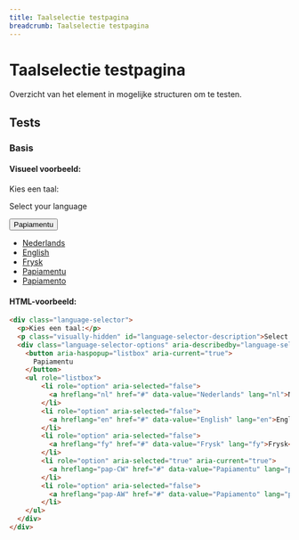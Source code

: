 ```yaml
---
title: Taalselectie testpagina
breadcrumb: Taalselectie testpagina
---
```


<h1 id="introduction">Taalselectie testpagina</h1>

Overzicht van het element in mogelijke structuren om te testen.

<h2 id="tests">Tests</h2>

### Basis

#### Visueel voorbeeld:

<div class="language-selector">
  <p>Kies een taal:</p>
  <p class="visually-hidden" id="language-selector-description">Select your language</p>
  <div
    class="language-selector-options"
    aria-describedby="language-selector-description"
    aria-expanded="false"
  >
    <button aria-haspopup="listbox" aria-current="true"> Papiamentu </button>
    <ul role="listbox">
      <li role="option" aria-selected="false">
        <a hreflang="nl" href="language-selector-test" data-value="Nederlands" lang="nl"
          >Nederlands</a
        >
      </li>
      <li role="option" aria-selected="false">
        <a hreflang="en" href="language-selector-test" data-value="English" lang="en"
          >English</a
        >
      </li>
      <li role="option" aria-selected="false">
        <a hreflang="fy" href="language-selector-test" data-value="Frysk" lang="fy">Frysk</a
        >
      </li>
      <li role="option" aria-selected="true">
        <a
          hreflang="pap-CW"
          href="language-selector-test"
          aria-current="true"
          data-value="Papiamentu"
          lang="pap-CW">Papiamentu</a
        >
      </li>
      <li role="option" aria-selected="false">
        <a
          hreflang="pap-AW"
          href="language-selector-test"
          data-value="Papiamento"
          lang="pap-AW">Papiamento</a
        >
      </li>
    </ul>
  </div>
</div>

#### HTML-voorbeeld:

```html
<div class="language-selector">
  <p>Kies een taal:</p>
  <p class="visually-hidden" id="language-selector-description">Select your language</p>
  <div class="language-selector-options" aria-describedby="language-selector-description" aria-expanded="false">
    <button aria-haspopup="listbox" aria-current="true">
      Papiamentu
    </button>
    <ul role="listbox">
        <li role="option" aria-selected="false">
          <a hreflang="nl" href="#" data-value="Nederlands" lang="nl">Nederlands</a>
        </li>
        <li role="option" aria-selected="false">
          <a hreflang="en" href="#" data-value="English" lang="en">English</a>
        </li>
        <li role="option" aria-selected="false">
          <a hreflang="fy" href="#" data-value="Frysk" lang="fy">Frysk</a>
        </li>
        <li role="option" aria-selected="true" aria-current="true">
          <a hreflang="pap-CW" href="#" data-value="Papiamentu" lang="pap-CW">Papiamentu</a>
        </li>
        <li role="option" aria-selected="false">
          <a hreflang="pap-AW" href="#" data-value="Papiamento" lang="pap-AW">Papiamento</a>
        </li>
    </ul>
  </div>
</div>
```
